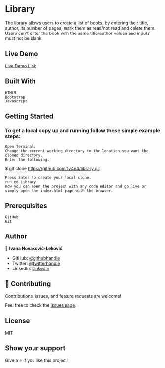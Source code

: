 # Library

The library allows users to create a list of books, by entering their title, author, its number of pages, mark them as read/not read and delete them. Users can't enter the book with the same title-author values and inputs must not be blank.

## Live Demo

[Live Demo Link](https://1v4n4.github.io/library/)

## Built With

    HTML5
    Bootstrap
    Javascript

## Getting Started

### To get a local copy up and running follow these simple example steps:

    Open Terminal.
    Change the current working directory to the location you want the cloned directory.
    Enter the following:

$ git clone https://github.com/1v4n4/library.git

    Press Enter to create your local clone.
    run cd Library
    now you can open the project with any code editor and go live or simply open the index.html page with the browser.

## Prerequisites

    GitHub
    Git

## Author
👤 **Ivana Novaković-Leković**

- GitHub: [@githubhandle](https://github.com/1v4n4)
- Twitter: [@twitterhandle](https://twitter.com/codeIv1)
- LinkedIn: [LinkedIn](https://www.linkedin.com/in/1v4n4/)


## 🤝 Contributing

Contributions, issues, and feature requests are welcome!

Feel free to check the [issues page](https://github.com/1v4n4/library/issues).

## License
MIT

## Show your support

Give a ⭐️ if you like this project!

